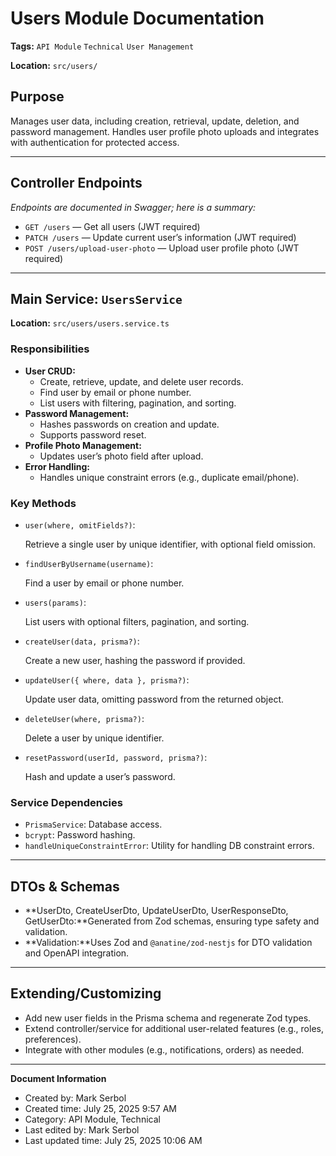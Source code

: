 # Users Module Documentation

**Tags:** `API Module` `Technical` `User Management`

**Location:** `src/users/`

## **Purpose**

Manages user data, including creation, retrieval, update, deletion, and password management. Handles user profile photo uploads and integrates with authentication for protected access.

---

## **Controller Endpoints**

*Endpoints are documented in Swagger; here is a summary:*

- `GET /users` — Get all users (JWT required)
- `PATCH /users` — Update current user’s information (JWT required)
- `POST /users/upload-user-photo` — Upload user profile photo (JWT required)

---

## **Main Service: `UsersService`**

**Location:** `src/users/users.service.ts`

### Responsibilities

- **User CRUD:**
    - Create, retrieve, update, and delete user records.
    - Find user by email or phone number.
    - List users with filtering, pagination, and sorting.
- **Password Management:**
    - Hashes passwords on creation and update.
    - Supports password reset.
- **Profile Photo Management:**
    - Updates user’s photo field after upload.
- **Error Handling:**
    - Handles unique constraint errors (e.g., duplicate email/phone).

### Key Methods

- `user(where, omitFields?)`:
    
    Retrieve a single user by unique identifier, with optional field omission.
    
- `findUserByUsername(username)`:
    
    Find a user by email or phone number.
    
- `users(params)`:
    
    List users with optional filters, pagination, and sorting.
    
- `createUser(data, prisma?)`:
    
    Create a new user, hashing the password if provided.
    
- `updateUser({ where, data }, prisma?)`:
    
    Update user data, omitting password from the returned object.
    
- `deleteUser(where, prisma?)`:
    
    Delete a user by unique identifier.
    
- `resetPassword(userId, password, prisma?)`:
    
    Hash and update a user’s password.
    

### Service Dependencies

- `PrismaService`: Database access.
- `bcrypt`: Password hashing.
- `handleUniqueConstraintError`: Utility for handling DB constraint errors.

---

## **DTOs & Schemas**

- **UserDto, CreateUserDto, UpdateUserDto, UserResponseDto, GetUserDto:**Generated from Zod schemas, ensuring type safety and validation.
- **Validation:**Uses Zod and `@anatine/zod-nestjs` for DTO validation and OpenAPI integration.

---

## **Extending/Customizing**

- Add new user fields in the Prisma schema and regenerate Zod types.
- Extend controller/service for additional user-related features (e.g., roles, preferences).
- Integrate with other modules (e.g., notifications, orders) as needed.

---

**Document Information**
- Created by: Mark Serbol
- Created time: July 25, 2025 9:57 AM
- Category: API Module, Technical
- Last edited by: Mark Serbol
- Last updated time: July 25, 2025 10:06 AM